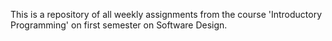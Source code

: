 This is a repository of all weekly assignments
from the course 'Introductory Programming' on first
semester on Software Design.